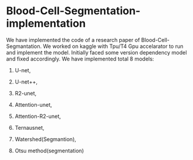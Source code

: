 # Blood-Cell-Segmentation-implementation

We have implemented the code of a research paper of Blood-Cell-Segmantation. We worked on kaggle with Tpu/T4 Gpu accelarator to run and implement the model. Initially faced some version dependency model and fixed accordingly. 
We have implemented total 8 models: 

1. U-net, 

2. U-net++,

3. R2-unet,

4. Attention-unet,

5. Attention-R2-unet, 

6. Ternausnet, 

7. Watershed(Segmantion), 

8. Otsu method(segmentation)
